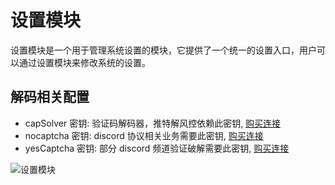 # 设置模块

设置模块是一个用于管理系统设置的模块，它提供了一个统一的设置入口，用户可以通过设置模块来修改系统的设置。

## 解码相关配置

- capSolver 密钥: 验证码解码器，推特解风控依赖此密钥, [购买连接](https://dashboard.capsolver.com/passport/register?inviteCode=sIgarOnCZkoO)
- nocaptcha 密钥: discord 协议相关业务需要此密钥, [购买连接](https://www.nocaptcha.io/register?c=M3KYU5)
- yesCaptcha 密钥: 部分 discord 频道验证破解需要此密钥, [购买连接](https://yescaptcha.com/i/of0Uy9)

![设置模块](/ss/wave-setting.png)
